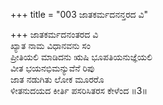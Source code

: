 +++
title = "003 ಜಾತಕರ್ಮದನನ್ತರದ ವಿ"

+++
ಜಾತಕರ್ಮದನಂತರದ ವಿ  
ಖ್ಯಾತ ನಾಮ ವಿಧಾನವನು ಸಂ  
ಪ್ರೀತಿಯಲಿ ಮಾಡಿದನು ಋಷಿ ಭೂಪತಿಯನುಜ್ಞೆಯಲಿ   
ವೀತ ಭಯನಭಿಮನ್ಯುವೆನೆ ರಿಪು  
ಜಾತ ನಡುಗಿತು ಲೋಕ ಮೂರರೊ  
ಳೀತನುದಯದ ಕೀರ್ತಿ ಪಸರಿಸಿತರಸ ಕೇಳೆಂದ      ॥3॥